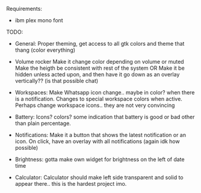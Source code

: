 Requirements: 
- ibm plex mono font

TODO: 
- General: 
    Proper theming, get access to all gtk colors and theme that thang (color everything)

- Volume rocker
    Make it change color depending on volume or muted
    Make the heigth be consistent with rest of the system OR
        Make it be hidden unless acted upon, and then have it go down as an overlay vertically?? (is that possible chat)

- Workspaces: 
    Make Whatsapp icon change.. maybe in color? when there is a notification. 
    Changes to special workspace colors when active. 
    Perhaps change workspace icons.. they are not very convincing

- Battery: 
    Icons? colors? some indication that battery is good or bad other than plain percentage. 
    
- Notifications: 
    Make it a button that shows the latest notification or an icon. 
    On click, have an overlay with all notifications (again idk how possible)

- Brightness: 
    gotta make own widget for brightness on the left of date time

- Calculator: 
    Calculator should make left side transparent and solid to appear there.. this is the hardest project imo.